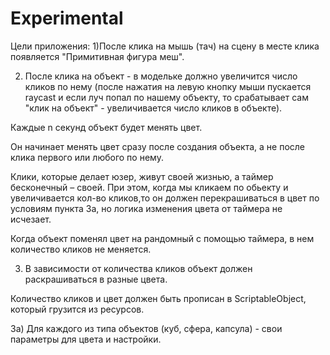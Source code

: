 # Experimental
Цели приложения:
1)После клика на мышь (тач) на сцену в месте клика появляется "Примитивная фигура меш".

2) После клика на объект - в модельке должно увеличится число кликов по нему (после нажатия на левую кнопку мыши пускается raycast и если луч попал по нашему объекту, то срабатывает сам "клик на объект" - увеличивается число кликов в объекте).

Каждые n секунд объект будет менять цвет.

Он начинает менять цвет сразу после создания объекта, а не после клика первого или любого по нему.

Клики, которые делает юзер, живут своей жизнью, а таймер бесконечный – своей. При этом, когда мы кликаем по обьекту и увеличивается кол-во кликов,то он должен перекрашиваться в цвет по условиям пункта 3а, но логика изменения цвета от таймера не исчезает.

Когда объект поменял цвет на рандомный с помощью таймера, в нем количество кликов не меняется.

3) В зависимости от количества кликов объект должен раскрашиваться в разные цвета.

Количество кликов и цвет должен быть прописан в ScriptableObject, который грузится из ресурсов.

3а) Для каждого из типа объектов (куб, сфера, капсула) - свои параметры для цвета и настройки. 
